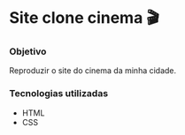 # Site clone cinema 🎬

### Objetivo

Reproduzir o site do cinema da minha cidade.

### Tecnologias utilizadas

- HTML
- CSS


